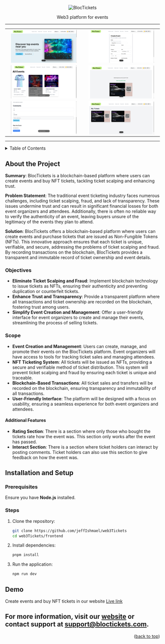 <!-- TITLE -->
<p align="center">
<img src="https://github.com/johnnjuki/bloctickets/assets/84154246/f5c117ef-1d2e-4adf-88e3-da3197b8a5a9" width="200px" alt="BlocTickets" />

  <p align="center">Web3 platform for events</p>
</p>

------

<div align="center"> <table> <tr> <td align="center"> <img src="./Home.png" width="90%" alt="Home Page" /> </td> <td align="center"> <img src="./Create event.png" width="90%" alt="Create Event" /> </td> </tr> <tr> <td align="center"> <img src="./hm.png" width="90%" alt="Events" /> </td> <td align="center"> <img src="./image.png" width="90%" alt="Image" /> </td> </tr><tr> <td align="center"> <img src="./commnt.png" width="90%" alt="Interact" /> </td> <td align="center"> <img src="./tickets.png" width="90%" alt="my tickets" /> </td> </tr> </table> </div>

------

<details>
<summary> Table of Contents</summary>

- [About the Project](#about-the-project)
- [Installation and Setup](#setup-guide)
- [Demo](#demo)

</details>

## About the Project

**Summary**: BlocTickets is a blockchain-based platform where users can create events and buy NFT tickets, tackling ticket scalping and enhancing trust. 

**Problem Statement**: The traditional event ticketing industry faces numerous challenges, including ticket scalping, fraud, and lack of transparency. These issues undermine trust and can result in significant financial losses for both event organizers and attendees. Additionally, there is often no reliable way to verify the authenticity of an event, leaving buyers unsure of the legitimacy of the events they plan to attend.

**Solution**: BlocTickets offers a blockchain-based platform where users can create events and purchase tickets that are issued as Non-Fungible Tokens (NFTs). This innovative approach ensures that each ticket is unique, verifiable, and secure, addressing the problems of ticket scalping and fraud. By recording transactions on the blockchain, BlocTickets provides a transparent and immutable record of ticket ownership and event details.

### Objectives
- **Eliminate Ticket Scalping and Fraud**: Implement blockchain technology to issue tickets as NFTs, ensuring their authenticity and preventing duplication or counterfeit tickets.
- **Enhance Trust and Transparency**: Provide a transparent platform where all transactions and ticket ownership are recorded on the blockchain, fostering trust among users.
- **Simplify Event Creation and Management**: Offer a user-friendly interface for event organizers to create and manage their events, streamlining the process of selling tickets.

### Scope
- **Event Creation and Management**: Users can create, manage, and promote their events on the BlocTickets platform. Event organizers will have access to tools for tracking ticket sales and managing attendees.
- **NFT Ticketing System**: All tickets will be issued as NFTs, providing a secure and verifiable method of ticket distribution. This system will prevent ticket scalping and fraud by ensuring each ticket is unique and traceable.
- **Blockchain-Based Transactions**: All ticket sales and transfers will be recorded on the blockchain, ensuring transparency and immutability of all transactions.
- **User-Friendly Interface**: The platform will be designed with a focus on usability, ensuring a seamless experience for both event organizers and attendees.

#### Additional Features
- **Rating Section**: There is a section where only those who bought the tickets rate how the event was. This section only works after the event has passed.
- **Interact Section**: There is a section where ticket holders can interact by posting comments. Ticket holders can also use this section to give feedback on how the event was.


## Installation and Setup

### Prerequisites
Ensure you have **Node.js** installed.

### Steps
1. Clone the repository:
   ```bash
   git clone https://github.com/jeffIshmael/web3Tickets
   cd web3Tickets/frontend
   ```
2. Install dependencies:

    ```bash
    pnpm install
    ```

3. Run the application:

    ```bash
    npm run dev
    ```

## Demo
Create events and buy NFT tickets in our website [Live link](https://bloc-tickets.vercel.app/)

For more information, visit our [website](https://bloc-tickets.vercel.app/) or contact support at [support@bloctickets.com](mailto:jeffianmuchiri24@gmail.com).
------

<p align="right">(<a href="#top">back to top</a>)</p>
